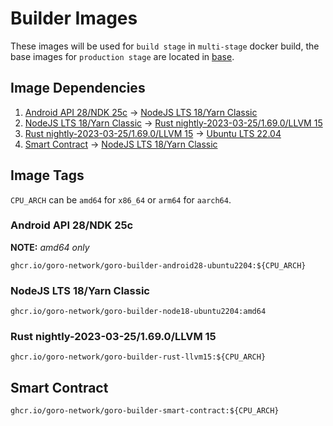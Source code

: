 # Builder Images

These images will be used for `build stage` in `multi-stage` docker build, the base images for `production stage` are located in [base](../base/README.md).

## Image Dependencies

1. [Android API 28/NDK 25c](./android28-ubuntu2204.Dockerfile) -> [NodeJS LTS 18/Yarn Classic](./node18-ubuntu2204.Dockerfile)
2. [NodeJS LTS 18/Yarn Classic](./node18-ubuntu2204.Dockerfile) -> [Rust nightly-2023-03-25/1.69.0/LLVM 15](./rust-llvm15.Dockerfile)
3. [Rust nightly-2023-03-25/1.69.0/LLVM 15](./rust-llvm15.Dockerfile) -> [Ubuntu LTS 22.04](https://hub.docker.com/layers/library/ubuntu/22.04/images/sha256-b060fffe8e1561c9c3e6dea6db487b900100fc26830b9ea2ec966c151ab4c020)
4. [Smart Contract](./smart-contract.Dockerfile) -> [NodeJS LTS 18/Yarn Classic](./node18-ubuntu2204.Dockerfile)

## Image Tags

`CPU_ARCH` can be `amd64` for `x86_64` or `arm64` for `aarch64`.

### Android API 28/NDK 25c

**NOTE:** _amd64 only_

```text
ghcr.io/goro-network/goro-builder-android28-ubuntu2204:${CPU_ARCH}
```

### NodeJS LTS 18/Yarn Classic

```text
ghcr.io/goro-network/goro-builder-node18-ubuntu2204:amd64
```

### Rust nightly-2023-03-25/1.69.0/LLVM 15

```text
ghcr.io/goro-network/goro-builder-rust-llvm15:${CPU_ARCH}
```

## Smart Contract

```text
ghcr.io/goro-network/goro-builder-smart-contract:${CPU_ARCH}
```
